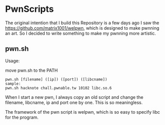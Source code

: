 # PwnScripts

The original intention that I build this Repository is a few days ago I saw the https://github.com/matrix1001/welpwn, which is designed to make pwnning an art. So I decided to write something to make my pwnning more artistic.

## pwn.sh

Usage:

move pwn.sh to the PATH

```
pwn.sh [filename] ([ip]) ([port]) ([libcname])
sample:
pwn.sh hacknote chall.pwnable.tw 10102 libc.so.6
```

When I start a new pwn, I always copy an old script and change the filename, libcname, ip and port one by one. This is so meaningless.

The framework of the pwn script is welpwn, which is so easy to 
specify libc for the program.